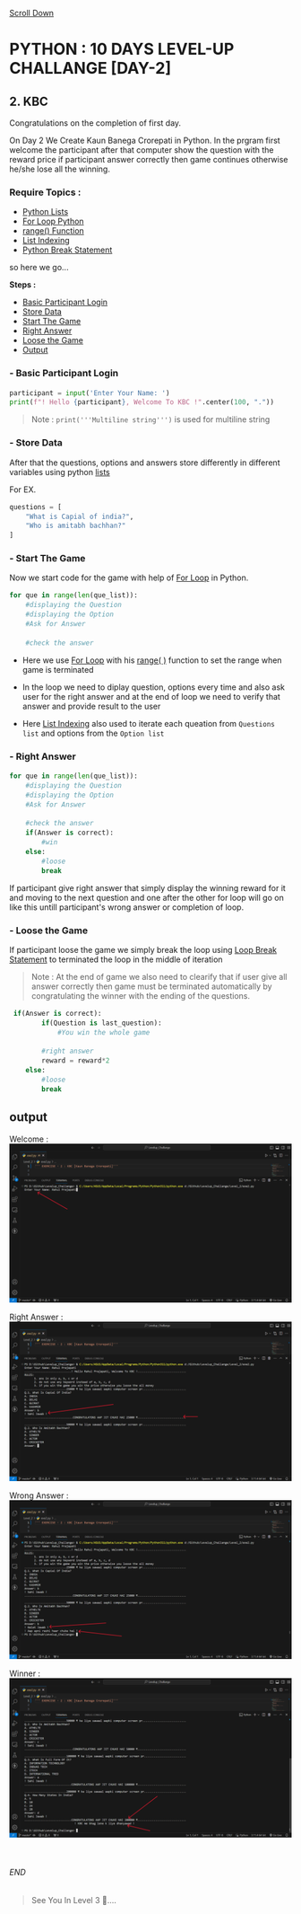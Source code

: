[Scroll Down](#end)

# PYTHON : 10 DAYS LEVEL-UP CHALLANGE [DAY-2]

## 2. KBC
Congratulations on the completion of first day.

On Day 2 We Create Kaun Banega Crorepati in Python. In the prgram first welcome the participant after that computer show the question with the reward price if participant answer correctly then game continues otherwise he/she lose all the winning.

### Require Topics :

- [Python Lists](https://www.w3schools.com/python/python_lists.asp) 
- [For Loop Python](https://www.w3schools.com/python/python_for_loops.asp)
- [range() Function](https://www.w3schools.com/python/gloss_python_for_range.asp)
- [List Indexing](https://www.geeksforgeeks.org/python-list-index/)
- [Python Break Statement](https://www.w3schools.com/python/ref_keyword_break.asp)

so here we go...

**Steps :**

- [Basic Participant Login](#--basic-participant-login)
- [Store Data](#--store-data)
- [Start The Game](#--start-the-game)
- [Right Answer](#--right-answer)
- [Loose the Game](#--loose-the-game)
- [Output](#output)
          

### - Basic Participant Login

```python
participant = input('Enter Your Name: ')
print(f"! Hello {participant}, Welcome To KBC !".center(100, "."))
```

>Note : `print('''Multiline string''')` is used for multiline string

### - Store Data
After that the questions, options and answers store differently in different variables using python [lists](https://www.w3schools.com/python/python_lists.asp)

For EX.
```python
questions = [
    "What is Capial of india?",
    "Who is amitabh bachhan?"
]
```
  

### - Start The Game
Now we start code for the game with help of [For Loop](https://www.w3schools.com/python/python_for_loops.asp) in Python.

```python
for que in range(len(que_list)):
    #displaying the Question
    #displaying the Option
    #Ask for Answer

    #check the answer
```

* Here we use [For Loop](https://www.w3schools.com/python/python_for_loops.asp) with his [range( )](https://www.w3schools.com/python/gloss_python_for_range.asp) function to set the range when game is terminated

* In the loop we need to diplay question, options every time and also ask user for the right answer and at the end of loop we need to verify that answer and provide result to the user
  
* Here [List Indexing](https://www.geeksforgeeks.org/python-list-index/) also used to iterate each queation from `Questions list` and options from the `Option list`
  
### - Right Answer


```python
for que in range(len(que_list)):
    #displaying the Question
    #displaying the Option
    #Ask for Answer

    #check the answer
    if(Answer is correct):
        #win
    else:
        #loose
        break
```
If participant give right answer that simply display the winning reward for it and moving to the next question and one after the other for loop will go on like this untill participant's wrong answer or completion of loop.

### - Loose the Game
If participant loose the game we simply break the loop using [Loop Break Statement](https://www.w3schools.com/python/ref_keyword_break.asp) to terminated the loop in the middle of iteration
  
>Note : At the end of game we also need to clearify that if user give all answer correctly then game must be terminated automatically by congratulating the winner with the ending of the questions.

```python
 if(Answer is correct):
        if(Question is last_question):
            #You win the whole game
        
        #right answer
        reward = reward*2
    else:
        #loose
        break
```


##  output  
Welcome :  
![image](/img/level2_output/welcome.png) 

Right Answer :  
![image](/img/level2_output/right.png) 

Wrong Answer :  
![image](/img/level2_output/wrong.png) 

Winner :  
![image](/img/level2_output/winner.png) 


<br>

###### END


> See You In Level 3 👀....

